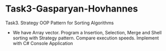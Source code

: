 # Task3-Gasparyan-Hovhannes

Task3. Strategy OOP Pattern for Sorting Algorithms
* We have Array vector. Program a Insertion, Selection, Merge and Shell sorting with Strategy pattern.
Compare execution speeds. Implement with C# Console Application
